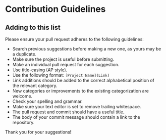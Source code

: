 # Contribution Guidelines

## Adding to this list

Please ensure your pull request adheres to the following guidelines:

* Search previous suggestions before making a new one, as yours may be a duplicate.
* Make sure the project is useful before submitting.
* Make an individual pull request for each suggestion.
* Use title-casing (AP style).
* Use the following format: ```[Project Name](Link)```
* Link additions should be added to the correct alphabetical position of the relevant category.
* New categories or improvements to the existing categorization are welcome.
* Check your spelling and grammar.
* Make sure your text editor is set to remove trailing whitespace.
* The pull request and commit should have a useful title.
* The body of your commit message should contain a link to the repository.

Thank you for your suggestions!
